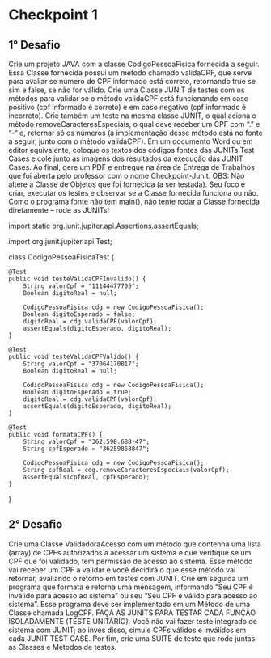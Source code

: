 # Checkpoint 1

## 1° Desafio
Crie um projeto JAVA com a classe CodigoPessoaFisica fornecida a seguir.
Essa Classe fornecida possui um método chamado validaCPF, que serve para avaliar se número
de CPF informado está correto, retornando true se sim e false, se não for válido.
Crie uma Classe JUNIT de testes com os métodos para validar se o método validaCPF está
funcionando em caso positivo (cpf informado é correto) e em caso negativo (cpf informado é
incorreto).
Crie também um teste na mesma classe JUNIT, o qual aciona o método
removeCaracteresEspeciais, o qual deve receber um CPF com “.” e “-“ e, retornar só os
números (a implementação desse método está no fonte a seguir, junto com o método
validaCPF).
Em um documento Word ou em editor equivalente, coloque os textos dos códigos fontes das
JUNITs Test Cases e cole junto as imagens dos resultados da execução das JUNIT Cases.
Ao final, gere um PDF e entregue na área de Entrega de Trabalhos que foi aberta pelo
professor com o nome Checkpoint-Junit.
OBS: Não altere a Classe de Objetos que foi fornecida (a ser testada). Seu foco é criar, executar
os testes e observar se a Classe fornecida funciona ou não. Como o programa fonte não tem
main(), não tente rodar a Classe fornecida diretamente – rode as JUNITs! 

import static org.junit.jupiter.api.Assertions.assertEquals;

import org.junit.jupiter.api.Test;

class CodigoPessoaFisicaTest {

	@Test
	public void testeValidaCPFInvalido() {
		String valorCpf = "11144477705";
		Boolean digitoReal = null;

		CodigoPessoaFisica cdg = new CodigoPessoaFisica();
		Boolean digitoEsperado = false;
		digitoReal = cdg.validaCPF(valorCpf);
		assertEquals(digitoEsperado, digitoReal);
	}

	@Test
	public void testeValidaCPFValido() {
		String valorCpf = "37064170817";
		Boolean digitoReal = null;

		CodigoPessoaFisica cdg = new CodigoPessoaFisica();
		Boolean digitoEsperado = true;
		digitoReal = cdg.validaCPF(valorCpf);
		assertEquals(digitoEsperado, digitoReal);
	}

	@Test
	public void formataCPF() {
		String valorCpf = "362.598.688-47";
		String cpfEsperado = "36259868847";

		CodigoPessoaFisica cdg = new CodigoPessoaFisica();
		String cpfReal = cdg.removeCaracteresEspeciais(valorCpf);
		assertEquals(cpfReal, cpfEsperado);
	}

}


## 2° Desafio

Crie uma Classe ValidadoraAcesso com um método que contenha uma lista (array) de CPFs
autorizados a acessar um sistema e que verifique se um CPF que foi validado, tem permissão
de acesso ao sistema. Esse método vai receber um CPF a validar e você decidirá o que esse
método vai retornar, avaliando o retorno em testes com JUNIT.
Crie em seguida um programa que formata e retorna uma mensagem, informando “Seu CPF é
inválido para acesso ao sistema” ou seu “Seu CPF é válido para acesso ao sistema”. Esse
programa deve ser implementado em um Método de uma Classe chamada LogCPF.
FAÇA AS JUNITS PARA TESTAR CADA FUNÇÃO ISOLADAMENTE (TESTE UNITÁRIO). Você não vai
fazer teste integrado de sistema com JUNIT; ao invés disso, simule CPFs válidos e inválidos em
cada JUNIT TEST CASE.
Por fim, crie uma SUITE de teste que rode juntas as Classes e Métodos de testes. 
